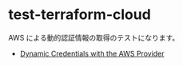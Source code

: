 # test-terraform-cloud

AWS による動的認証情報の取得のテストになります。

- [Dynamic Credentials with the AWS Provider](https://developer.hashicorp.com/terraform/cloud-docs/workspaces/dynamic-provider-credentials/aws-configuration)
